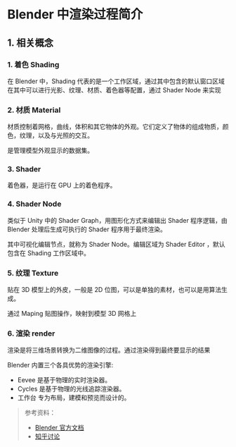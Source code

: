 # Blender 中渲染过程简介

## 1. 相关概念

### 1. 着色 Shading

在 Blender 中，Shading 代表的是一个工作区域，通过其中包含的默认窗口区域在其中可以进行光影、纹理、材质、着色器等配置，通过 Shader Node 来实现

### 2. 材质 Material

材质控制着网格，曲线，体积和其它物体的外观。它们定义了物体的组成物质，颜色，纹理，以及与光照的交互。

是管理模型外观显示的数据集。

### 3. Shader

着色器，是运行在 GPU 上的着色程序。

### 4. Shader Node

类似于 Unity 中的 Shader Graph，用图形化方式来编辑出 Shader 程序逻辑，由 Blender 处理后生成可执行的 Shader 程序用于最终渲染。

其中可视化编辑节点，就称为 Shader Node。编辑区域为 Shader Editor ，默认包含在 Shading 工作区域中。

### 5. 纹理 Texture

贴在 3D 模型上的外皮，一般是 2D 位图，可以是单独的素材，也可以是用算法生成。

通过 Maping 贴图操作，映射到模型 3D 网格上

### 6. 渲染 render

渲染是将三维场景转换为二维图像的过程。通过渲染得到最终要显示的结果

Blender 内置三个各具优势的渲染引擎:

- Eevee 是基于物理的实时渲染器。
- Cycles 是基于物理的光线追踪渲染器。
- 工作台 专为布局，建模和预览而设计的。

> 参考资料：
>
> - [Blender 官方文档](https://docs.blender.org/manual/zh-hans/3.0/render/introduction.html)
> - [知乎讨论](https://www.zhihu.com/question/25745472)
